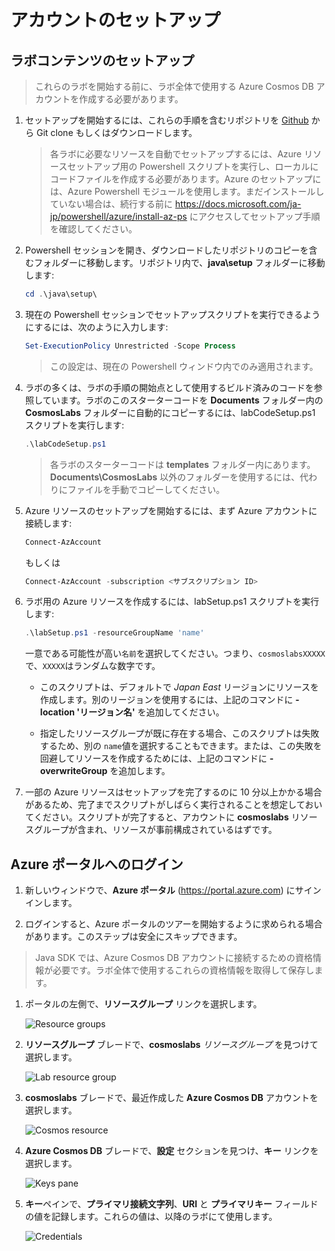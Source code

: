 # アカウントのセットアップ

## ラボコンテンツのセットアップ

> これらのラボを開始する前に、ラボ全体で使用する Azure Cosmos DB アカウントを作成する必要があります。

1. セットアップを開始するには、これらの手順を含むリポジトリを [Github](https://github.com/CosmosDB/labs) から Git clone もしくはダウンロードします。

   > 各ラボに必要なリソースを自動でセットアップするには、Azure リソースセットアップ用の Powershell スクリプトを実行し、ローカルにコードファイルを作成する必要があります。Azure のセットアップには、Azure Powershell モジュールを使用します。まだインストールしていない場合は、続行する前に <https://docs.microsoft.com/ja-jp/powershell/azure/install-az-ps> にアクセスしてセットアップ手順を確認してください。 

1. Powershell セッションを開き、ダウンロードしたリポジトリのコピーを含むフォルダーに移動します。リポジトリ内で、**java\setup** フォルダーに移動します:

   ```powershell
   cd .\java\setup\
   ```

1. 現在の Powershell セッションでセットアップスクリプトを実行できるようにするには、次のように入力します:

   ```powershell
   Set-ExecutionPolicy Unrestricted -Scope Process
   ```

   > この設定は、現在の Powershell ウィンドウ内でのみ適用されます。

1. ラボの多くは、ラボの手順の開始点として使用するビルド済みのコードを参照しています。ラボのこのスターターコードを **Documents** フォルダー内の **CosmosLabs** フォルダーに自動的にコピーするには、labCodeSetup.ps1 スクリプトを実行します:

   ```powershell
   .\labCodeSetup.ps1
   ```

   > 各ラボのスターターコードは **templates** フォルダー内にあります。**Documents\CosmosLabs** 以外のフォルダーを使用するには、代わりにファイルを手動でコピーしてください。

1. Azure リソースのセットアップを開始するには、まず Azure アカウントに接続します:

   ```powershell
   Connect-AzAccount
   ```

   もしくは

   ```powershell
   Connect-AzAccount -subscription <サブスクリプション ID>
   ```

1. ラボ用の Azure リソースを作成するには、labSetup.ps1 スクリプトを実行します:

   ```powershell
   .\labSetup.ps1 -resourceGroupName 'name'
   ```

   一意である可能性が高い`名前`を選択してください。つまり、`cosmoslabsXXXXX`で、`XXXXX`はランダムな数字です。
    
    - このスクリプトは、デフォルトで _Japan East_ リージョンにリソースを作成します。別のリージョンを使用するには、上記のコマンドに **-location 'リージョン名'** を追加してください。
    
    - 指定したリソースグループが既に存在する場合、このスクリプトは失敗するため、別の `name`値を選択することもできます。または、この失敗を回避してリソースを作成するためには、上記のコマンドに **-overwriteGroup** を追加します。

1. 一部の Azure リソースはセットアップを完了するのに 10 分以上かかる場合があるため、完了までスクリプトがしばらく実行されることを想定しておいてください。スクリプトが完了すると、アカウントに **cosmoslabs** リソースグループが含まれ、リソースが事前構成されているはずです。

## Azure ポータルへのログイン

1. 新しいウィンドウで、**Azure ポータル** (<https://portal.azure.com>) にサインインします。

1. ログインすると、Azure ポータルのツアーを開始するように求められる場合があります。このステップは安全にスキップできます。

> Java SDK では、Azure Cosmos DB アカウントに接続するための資格情報が必要です。ラボ全体で使用するこれらの資格情報を取得して保存します。

1. ポータルの左側で、**リソースグループ** リンクを選択します。

   ![Resource groups](../media/02-resource_groups.jpg)

1. **リソースグループ** ブレードで、**cosmoslabs** _リソースグループ_ を見つけて選択します。

   ![Lab resource group](../media/02-lab_resource_group.jpg)

1. **cosmoslabs** ブレードで、最近作成した **Azure Cosmos DB** アカウントを選択します。

   ![Cosmos resource](../media/02-cosmos_resource.jpg)

1. **Azure Cosmos DB** ブレードで、**設定** セクションを見つけ、**キー** リンクを選択します。

   ![Keys pane](../media/02-keys_pane.jpg)

1. **キー**ペインで、**プライマリ接続文字列**、**URI** と **プライマリキー** フィールドの値を記録します。これらの値は、以降のラボにて使用します。

   ![Credentials](../media/02-keys.jpg)
